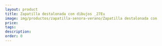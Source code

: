 ```yaml
---
layout: product
title: Zapatilla destalonada con dibujos _27Eu
image: img/productos/zapatilla-senora-verano/Zapatilla destalonada con dibujos _27Eu.jpeg
price: 
tags: 
description: 
order: 0
---
```

